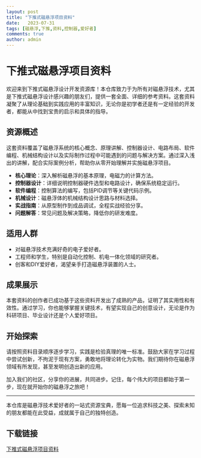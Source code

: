 ```yaml
---
layout: post
title: "下推式磁悬浮项目资料"
date:   2023-07-31
tags: [磁悬浮,下推,资料,控制器,爱好者]
comments: true
author: admin
---
```

# 下推式磁悬浮项目资料

欢迎来到下推式磁悬浮设计开发资源库！本仓库致力于为所有对磁悬浮技术，尤其是下推式磁悬浮设计感兴趣的朋友们，提供一套全面、详细的参考资料。这套资料凝聚了从理论基础到实践应用的丰富知识，无论你是初学者还是有一定经验的开发者，都能从中找到宝贵的启示和具体的指导。

## 资源概述

这套资料覆盖了磁悬浮系统的核心概念、原理讲解、控制器设计、电路布局、软件编程、机械结构设计以及实际制作过程中可能遇到的问题与解决方案。通过深入浅出的讲解，配合实际案例分析，帮助你从零开始理解并实施磁悬浮项目。

- **核心理论**：深入解析磁悬浮的基本原理，电磁力的计算方法。
- **控制器设计**：详细说明控制器硬件选型和电路设计，确保系统稳定运行。
- **软件编程**：控制算法的编写，包括PID调节等关键代码示例。
- **机械设计**：磁悬浮体的机械结构设计思路与材料选择。
- **实战指南**：从原型制作到成品调试，全程实战经验分享。
- **问题解答**：常见问题及解决策略，降低你的研发难度。

## 适用人群

- 对磁悬浮技术充满好奇的电子爱好者。
- 工程师和学生，特别是自动化控制、机电一体化领域的研究者。
- 创客和DIY爱好者，渴望亲手打造磁悬浮装置的人士。

## 成果展示

本套资料的创作者已成功基于这些资料开发出了成熟的产品，证明了其实用性和有效性。通过学习，你也能够掌握关键技术，有望实现自己的创意设计，无论是作为科研项目、毕业设计还是个人爱好项目。

## 开始探索

请按照资料目录顺序逐步学习，实践是检验真理的唯一标准。鼓励大家在学习过程中尝试创新，不拘泥于现有方案，勇敢地将理论转化为实物。我们期待你在磁悬浮领域有所发现，甚至发明创造出新的应用。

加入我们的社区，分享你的进展，共同进步。记住，每个伟大的项目都始于第一步，现在就开始你的磁悬浮之旅吧！

---

本仓库是磁悬浮技术爱好者的一站式资源宝典，愿每一位追求科技之美、探索未知的朋友都能在此受益，成就属于自己的独特创造。

## 下载链接

[下推式磁悬浮项目资料](https://pan.quark.cn/s/1d9796e734b6)